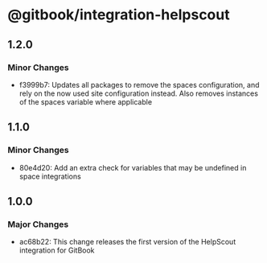 # @gitbook/integration-helpscout

## 1.2.0

### Minor Changes

-   f3999b7: Updates all packages to remove the spaces configuration, and rely on the now used site configuration instead. Also removes instances of the spaces variable where applicable

## 1.1.0

### Minor Changes

-   80e4d20: Add an extra check for variables that may be undefined in space integrations

## 1.0.0

### Major Changes

-   ac68b22: This change releases the first version of the HelpScout integration for GitBook
